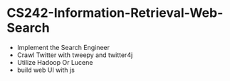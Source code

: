 # CS242-Information-Retrieval-Web-Search
+ Implement the Search Engineer
+ Crawl Twitter with tweepy and twitter4j
+ Utilize Hadoop Or Lucene
+ build web UI with js

